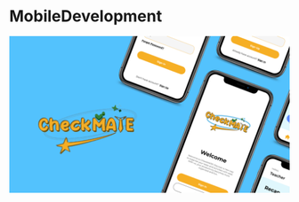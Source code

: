 # MobileDevelopment

![image alt](https://github.com/C242-PS148/MobileDevelopment/blob/main/checkmateMockup.png)
